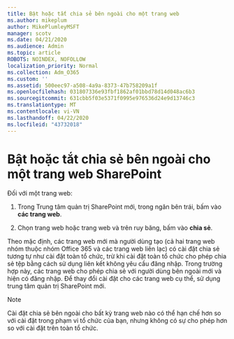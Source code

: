 ```yaml
---
title: Bật hoặc tắt chia sẻ bên ngoài cho một trang web
ms.author: mikeplum
author: MikePlumleyMSFT
manager: scotv
ms.date: 04/21/2020
ms.audience: Admin
ms.topic: article
ROBOTS: NOINDEX, NOFOLLOW
localization_priority: Normal
ms.collection: Adm_O365
ms.custom: ''
ms.assetid: 500eec97-a508-4a9a-8373-47b758209a1f
ms.openlocfilehash: 031807336e93fbf1862af01bbd78d14d048ac6b3
ms.sourcegitcommit: 631cbb5f03e5371f0995e976536d24e9d13746c3
ms.translationtype: MT
ms.contentlocale: vi-VN
ms.lasthandoff: 04/22/2020
ms.locfileid: "43732018"
---
```

# <a name="turn-external-sharing-on-or-off-for-a-sharepoint-site"></a>Bật hoặc tắt chia sẻ bên ngoài cho một trang web SharePoint

Đối với một trang web:
  
1. Trong Trung tâm quản trị SharePoint mới, trong ngăn bên trái, bấm vào **các trang web**.
    
2. Chọn trang web hoặc trang web và trên ruy băng, bấm vào **chia sẻ**.
    
Theo mặc định, các trang web mới mà người dùng tạo (cả hai trang web nhóm thuộc nhóm Office 365 và các trang web liên lạc) có cài đặt chia sẻ tương tự như cài đặt toàn tổ chức, trừ khi cài đặt toàn tổ chức cho phép chia sẻ tệp bằng cách sử dụng liên kết không yêu cầu đăng nhập. Trong trường hợp này, các trang web cho phép chia sẻ với người dùng bên ngoài mới và hiện có đăng nhập. Để thay đổi cài đặt cho các trang web cụ thể, sử dụng trung tâm quản trị SharePoint mới.
  
> [!NOTE]
> Cài đặt chia sẻ bên ngoài cho bất kỳ trang web nào có thể hạn chế hơn so với cài đặt trong phạm vi tổ chức của bạn, nhưng không có sự cho phép hơn so với cài đặt trên toàn tổ chức. 
  

